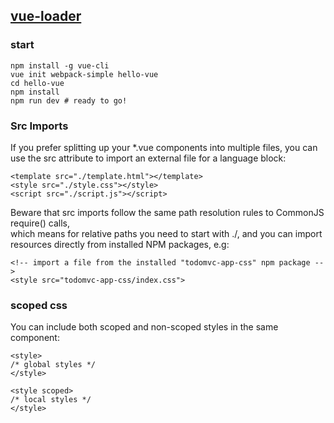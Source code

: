 ## [vue-loader][vue-loader-gitbook]

### start
```
npm install -g vue-cli
vue init webpack-simple hello-vue
cd hello-vue
npm install
npm run dev # ready to go!
```

### Src Imports

If you prefer splitting up your *.vue components into multiple files, you can use the src attribute to import an external file for a language block:

```
<template src="./template.html"></template>
<style src="./style.css"></style>
<script src="./script.js"></script>
```

Beware that src imports follow the same path resolution rules to CommonJS require() calls,   
which means for relative paths you need to start with ./, and you can import resources directly from installed NPM packages, e.g:

```
<!-- import a file from the installed "todomvc-app-css" npm package -->
<style src="todomvc-app-css/index.css">
```

### scoped css
You can include both scoped and non-scoped styles in the same component:

```
<style>
/* global styles */
</style>

<style scoped>
/* local styles */
</style>
```



[vue-loader-gitbook]:https://vue-loader.vuejs.org/en/start/spec.html